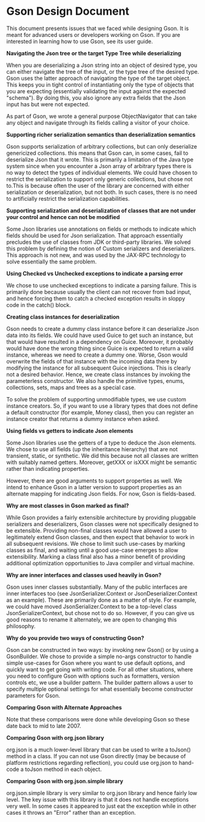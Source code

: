 # Gson Design Document

This document presents issues that we faced while designing Gson. It is meant for advanced users or developers working on Gson. If you are interested in learning how to use Gson, see its user guide. 

**Navigating the Json tree or the target Type Tree while deserializing**

When you are deserializing a Json string into an object of desired type, you can either navigate the tree of the input, or the type tree of the desired type. Gson uses the latter approach of navigating the type of the target object. This keeps you in tight control of instantiating only the type of objects that you are expecting (essentially validating the input against the expected "schema"). By doing this, you also ignore any extra fields that the Json input has but were not expected. 

As part of Gson, we wrote a general purpose ObjectNavigator that can take any object and navigate through its fields calling a visitor of your choice. 

**Supporting richer serialization semantics than deserialization semantics**

Gson supports serialization of arbitrary collections, but can only deserialize genericized collections. this means that Gson can, in some cases, fail to deserialize Json that it wrote. This is primarily a limitation of the Java type system since when you encounter a Json array of arbitrary types there is no way to detect the types of individual elements. We could have chosen to restrict the serialization to support only generic collections, but chose not to.This is because often the user of the library are concerned with either serialization or deserialization, but not both. In such cases, there is no need to artificially restrict the serialization capabilities. 

**Supporting serialization and deserialization of classes that are not under your control and hence can not be modified**

Some Json libraries use annotations on fields or methods to indicate which fields should be used for Json serialization. That approach essentially precludes the use of classes from JDK or third-party libraries. We solved this problem by defining the notion of Custom serializers and deserializers. This approach is not new, and was used by the JAX-RPC technology to solve essentially the same problem. 

**Using Checked vs Unchecked exceptions to indicate a parsing error**

We chose to use unchecked exceptions to indicate a parsing failure. This is primarily done because usually the client can not recover from bad input, and hence forcing them to catch a checked exception results in sloppy code in the catch() block. 

**Creating class instances for deserialization**

Gson needs to create a dummy class instance before it can deserialize Json data into its fields. We could have used Guice to get such an instance, but that would have resulted in a dependency on Guice. Moreover, it probably would have done the wrong thing since Guice is expected to return a valid instance, whereas we need to create a dummy one. Worse, Gson would overwrite the fields of that instance with the incoming data there by modifying the instance for all subsequent Guice injections. This is clearly not a desired behavior. Hence, we create class instances by invoking the parameterless constructor. We also handle the primitive types, enums, collections, sets, maps and trees as a special case. 

To solve the problem of supporting unmodifiable types, we use custom instance creators. So, if you want to use a library types that does not define a default constructor (for example, Money class), then you can register an instance creator that returns a dummy instance when asked.

**Using fields vs getters to indicate Json elements**

Some Json libraries use the getters of a type to deduce the Json elements. We chose to use all fields (up the inheritance hierarchy) that are not transient, static, or synthetic. We did this because not all classes are written with suitably named getters. Moreover, getXXX or isXXX might be semantic rather than indicating properties. 

However, there are good arguments to support properties as well. We intend to enhance Gson in a latter version to support properties as an alternate mapping for indicating Json fields. For now, Gson is fields-based. 

**Why are most classes in Gson marked as final?**

While Gson provides a fairly extensible architecture by providing pluggable serializers and deserializers, Gson classes were not specifically designed to be extensible. Providing non-final classes would have allowed a user to legitimately extend Gson classes, and then expect that behavior to work in all subsequent revisions. We chose to limit such use-cases by marking classes as final, and waiting until a good use-case emerges to allow extensibility. Marking a class final also has a minor benefit of providing additional optimization opportunities to Java compiler and virtual machine. 

**Why are inner interfaces and classes used heavily in Gson?**

Gson uses inner classes substantially. Many of the public interfaces are inner interfaces too (see JsonSerializer.Context or JsonDeserializer.Context as an example). These are primarily done as a matter of style. For example, we could have moved JsonSerializer.Context to be a top-level class JsonSerializerContext, but chose not to do so. However, if you can give us good reasons to rename it alternately, we are open to changing this philosophy. 

**Why do you provide two ways of constructing Gson?**

Gson can be constructed in two ways: by invoking new Gson() or by using a GsonBuilder. We chose to provide a simple no-args constructor to handle simple use-cases for Gson where you want to use default options, and quickly want to get going with writing code. For all other situations, where you need to configure Gson with options such as formatters, version controls etc, we use a builder pattern. The builder pattern allows a user to specify multiple optional settings for what essentially become constructor parameters for Gson. 

**Comparing Gson with Alternate Approaches**

Note that these comparisons were done while developing Gson so these date back to mid to late 2007.

__Comparing Gson with org.json library__

org.json is a much lower-level library that can be used to write a toJson() method in a class. If you can not use Gson directly (may be because of platform restrictions regarding reflection), you could use org.json to hand-code a toJson method in each object. 

__Comparing Gson with org.json.simple library__

org.json.simple library is very similar to org.json library and hence fairly low level. The key issue with this library is that it does not handle exceptions very well. In some cases it appeared to just eat the exception while in other cases it throws an "Error" rather than an exception.
